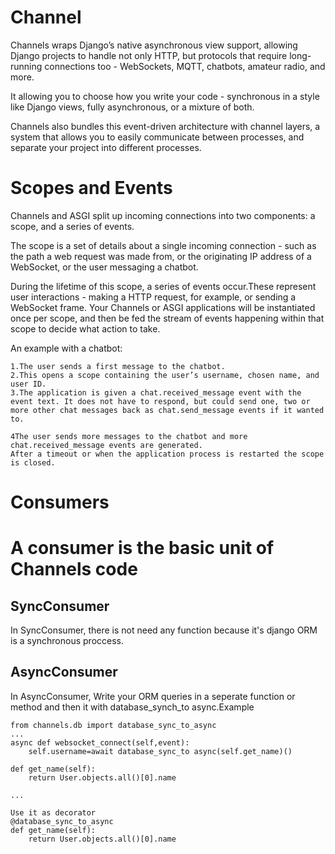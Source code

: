 # Channel

Channels wraps Django’s native asynchronous view support, allowing Django projects to handle not only HTTP, but protocols that require long-running connections too - WebSockets, MQTT, chatbots, amateur radio, and more.

It allowing you to choose how you write your code - synchronous in a style like Django views, fully asynchronous, or a mixture of both.

Channels also bundles this event-driven architecture with channel layers, a system that allows you to easily communicate between processes, and separate your project into different processes.

# Scopes and Events

Channels and ASGI split up incoming connections into two components: a scope, and a series of events.

The scope is a set of details about a single incoming connection - such as the path a web request was made from, or the originating IP address of a WebSocket, or the user messaging a chatbot.

During the lifetime of this scope, a series of events occur.These represent user interactions - making a HTTP request, for example, or sending a WebSocket frame. Your Channels or ASGI applications will be instantiated once per scope, and then be fed the stream of events happening within that scope to decide what action to take.

An example with a chatbot:

```
1.The user sends a first message to the chatbot.
2.This opens a scope containing the user’s username, chosen name, and user ID.
3.The application is given a chat.received_message event with the event text. It does not have to respond, but could send one, two or more other chat messages back as chat.send_message events if it wanted to.

4The user sends more messages to the chatbot and more chat.received_message events are generated.
After a timeout or when the application process is restarted the scope is closed.
```

# Consumers

A consumer is the basic unit of Channels code
=======
## SyncConsumer

In SyncConsumer, there is not need any function because it's django ORM is a synchronous proccess.

## AsyncConsumer

In AsyncConsumer, Write your ORM queries in a seperate function or method and then it with database_synch_to async.Example

```
from channels.db import database_sync_to_async
...
async def websocket_connect(self,event):
    self.username=await database_sync_to async(self.get_name)()

def get_name(self):
    return User.objects.all()[0].name

...

Use it as decorator
@database_sync_to_async
def get_name(self):
    return User.objects.all()[0].name

```

